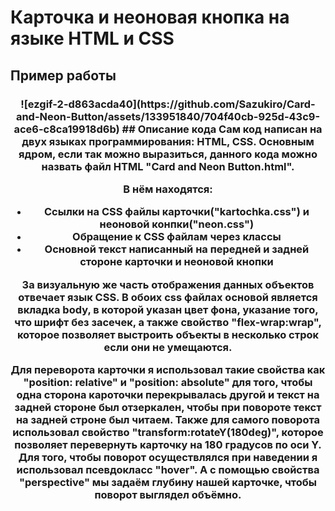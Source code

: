 # Карточка и неоновая кнопка на языке HTML и CSS
## Пример работы
<h3 align="center">![ezgif-2-d863acda40](https://github.com/Sazukiro/Card-and-Neon-Button/assets/133951840/704f40cb-925d-43c9-ace6-c8ca19918d6b)
## Описание кода
Сам код написан на двух языках программирования: HTML, CSS.
Основным ядром, если так можно выразиться, данного кода можно назвать файл HTML "Card and Neon Button.html".

В нём находятся:
- **Ссылки на CSS файлы карточки("kartochka.css") и неоновой конпки("neon.css")**
- **Обращение к CSS файлам через классы**
- **Основной текст написанный на передней и задней стороне карточки и неоновой кнопки**

За визуальную же часть отображения данных объектов отвечает язык CSS.
В обоих css файлах основой является вкладка **body**, в которой указан цвет фона, указание того, что шрифт без засечек, а также свойство **"flex-wrap:wrap"**, которое позволяет выстроить объекты в несколько строк если они не умещаются.

Для переворота карточки я использовал такие свойства как **"position: relative"** и **"position: absolute"** для того, чтобы одна сторона кароточки перекрывалась другой и текст на задней стороне был отзеркален, чтобы при повороте текст на задней строне был читаем. Также для самого поворота использовал свойство **"transform:rotateY(180deg)"**, которое позволяет перевернуть карточку на 180 градусов по оси Y. 
Для того, чтобы поворот осуществлялся при наведении я использовал псевдокласс **"hover"**. А с помощью свойства **"perspective"** мы задаём глубину нашей карточке, чтобы поворот выглядел объёмно.


